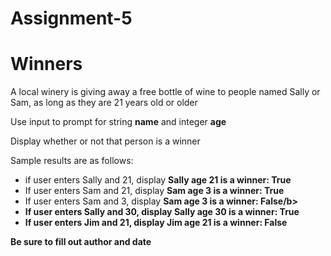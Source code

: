 # Assignment-5
<h1>Winners</h1>

<p>A local winery is giving away a free bottle of wine to people named Sally or Sam, as long as they are 21 years old or older</p>

<p>Use input to prompt for string <b>name</b> and integer <b>age</b></p>

<p>Display whether or not that person is a winner</p>

<p>Sample results are as follows:</p>
<ul>
    <li>if user enters Sally and 21, display <b>Sally age 21 is a winner: True</b></li>
    <li>If user enters Sam and 21, display <b>Sam age 3 is a winner: True</b></li>
    <li>If user enters Sam and 3, display <b>Sam age 3 is a winner: False/b></li>
    <li>If user enters Sally and 30, display <b>Sally age 30 is a winner: True</b></li>
    <li>If user enters Jim and 21, display <b>Jim age 21 is a winner: False</b></li>
</ul>

<p><b>Be sure to fill out author and date<br>

<br>



